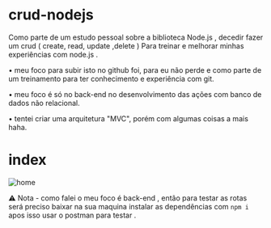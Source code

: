 # crud-nodejs
 Como parte de um estudo pessoal sobre a biblioteca Node.js , decedir fazer um crud ( create, read, update ,delete )
Para treinar e melhorar minhas experiências com node.js .

 • meu foco para subir isto no github foi, para eu não perde e como parte de um treinamento para ter conhecimento e experiência com git.

 • meu foco é só no back-end no desenvolvimento das ações com banco de dados não relacional.
 
 • tentei criar uma arquitetura "MVC", porém com algumas coisas a mais haha.


# index

![home](https://telegra.ph/file/6c148e87de14988dfc8a2.png)

⚠️ Nota - como falei o meu foco é back-end , então para testar as rotas será preciso baixar na sua maquina instalar as dependências com ```npm i ``` apos isso usar o postman para testar .

